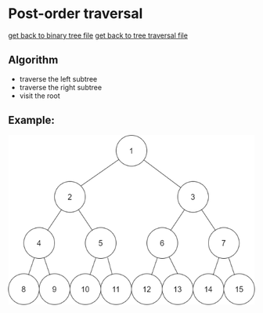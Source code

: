 # Post-order traversal

[get back to binary tree file](binTree.md)
[get back to tree traversal file](traversal.md)

## Algorithm
- traverse the left subtree
- traverse the right subtree
- visit the root

## Example:
![tree](binaryTree.png)